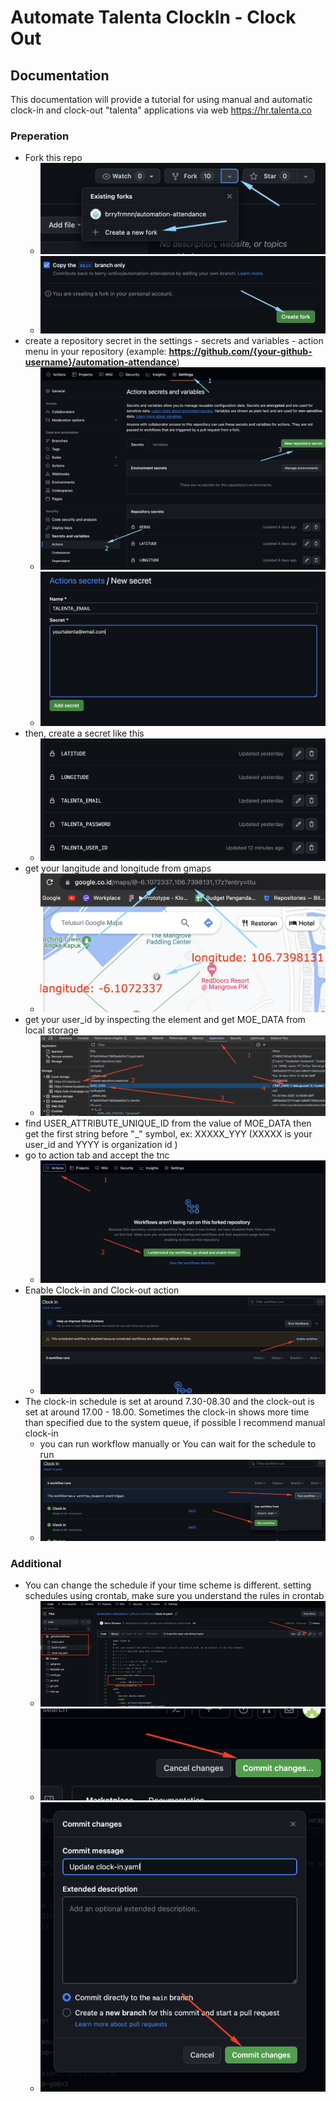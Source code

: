 
# Automate Talenta ClockIn - Clock Out

## Documentation
This documentation will provide a tutorial for using manual and automatic clock-in and clock-out "talenta" applications via web https://hr.talenta.co

### Preperation

- Fork this repo
	- ![fork repo](./images/ss/1.png)
	- ![fork repo](./images/ss/2.png)
- create a repository secret in the settings - secrets and variables - action menu in your repository (example: **https://github.com/{your-github-username}/automation-attendance**)
	- ![creating repository secret](./images/ss/3.png)
	- ![creating repository secret 2 ](./images/ss/6.png)
- then, create a secret like this
	- ![creating repository secret 2](./images/ss/17.png)
- get your langitude and longitude from gmaps
	- ![pointing lat long from gmpas](./images/ss/5.png)
- get your user_id by inspecting the element and get MOE_DATA from local storage
	- ![pointing lat long from gmpas](./images/ss/18.png)
- find USER_ATTRIBUTE_UNIQUE_ID from the value of MOE_DATA then get the first string before "_" symbol, ex: XXXXX_YYY (XXXXX is your user_id and YYYY is organization id )
- go to action tab and accept the tnc
	- ![accept tnc action](./images/ss/7.png)
- Enable Clock-in and Clock-out action
	- ![success](./images/ss/11.png)
- The clock-in schedule is set at around 7.30-08.30 and the clock-out is set at around 17.00 - 18.00. Sometimes the clock-in shows more time than specified due to the system queue, if possible I recommend manual clock-in
	- you can run workflow manually or You can wait for the schedule to run
	- ![success](./images/ss/12.png)

### Additional
- You can change the schedule if your time scheme is different. setting schedules using crontab, make sure you understand the rules in crontab
	- ![edit scheduler](./images/ss/13.png)
    - ![edit scheduler](./images/ss/14.png)
    - ![edit scheduler](./images/ss/15.png)
